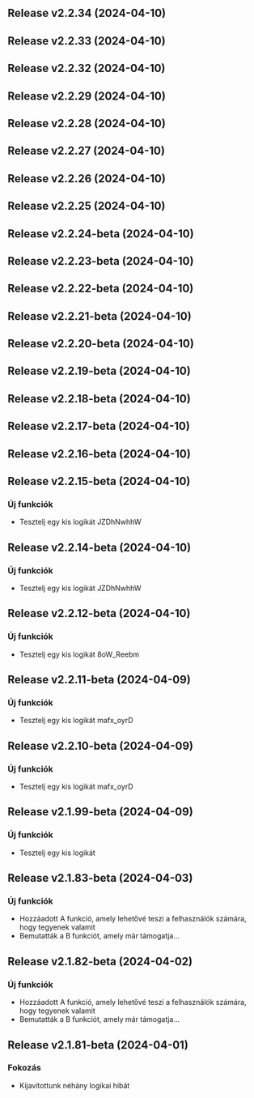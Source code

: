 ## Release v2.2.34 (2024-04-10)

## Release v2.2.33 (2024-04-10)

## Release v2.2.32 (2024-04-10)

## Release v2.2.29 (2024-04-10)

## Release v2.2.28 (2024-04-10)

## Release v2.2.27 (2024-04-10)

## Release v2.2.26 (2024-04-10)

## Release v2.2.25 (2024-04-10)

## Release v2.2.24-beta (2024-04-10)

## Release v2.2.23-beta (2024-04-10)

## Release v2.2.22-beta (2024-04-10)

## Release v2.2.21-beta (2024-04-10)

## Release v2.2.20-beta (2024-04-10)

## Release v2.2.19-beta (2024-04-10)

## Release v2.2.18-beta (2024-04-10)

## Release v2.2.17-beta (2024-04-10)

## Release v2.2.16-beta (2024-04-10)

## Release v2.2.15-beta (2024-04-10)

### Új funkciók

- Tesztelj egy kis logikát JZDhNwhhW

## Release v2.2.14-beta (2024-04-10)

### Új funkciók

- Tesztelj egy kis logikát JZDhNwhhW

## Release v2.2.12-beta (2024-04-10)

### Új funkciók

- Tesztelj egy kis logikát 8oW_Reebm

## Release v2.2.11-beta (2024-04-09)

### Új funkciók

- Tesztelj egy kis logikát mafx_oyrD

## Release v2.2.10-beta (2024-04-09)

### Új funkciók

- Tesztelj egy kis logikát mafx_oyrD

## Release v2.1.99-beta (2024-04-09)

### Új funkciók

- Tesztelj egy kis logikát

## Release v2.1.83-beta (2024-04-03)

### Új funkciók

- Hozzáadott A funkció, amely lehetővé teszi a felhasználók számára, hogy tegyenek valamit
- Bemutatták a B funkciót, amely már támogatja...

## Release v2.1.82-beta (2024-04-02)

### Új funkciók

- Hozzáadott A funkció, amely lehetővé teszi a felhasználók számára, hogy tegyenek valamit
- Bemutatták a B funkciót, amely már támogatja...

## Release v2.1.81-beta (2024-04-01)

### Fokozás

- Kijavítottunk néhány logikai hibát
